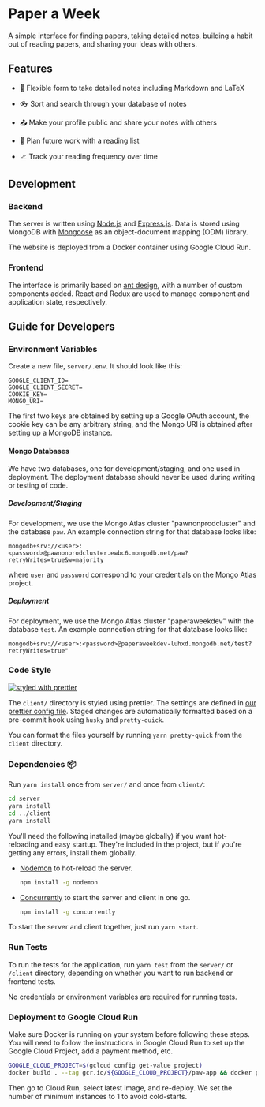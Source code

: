 # Paper a Week

A simple interface for finding papers, taking detailed notes, building a habit out of reading papers, and sharing your ideas with others.

## Features

- :pencil: Flexible form to take detailed notes including Markdown and LaTeX

- :eyeglasses: Sort and search through your database of notes

- :outbox_tray: Make your profile public and share your notes with others

- :bookmark_tabs: Plan future work with a reading list

- :chart_with_upwards_trend: Track your reading frequency over time

## Development

### Backend

The server is written using [Node.js](https://nodejs.org/) and [Express.js](https://expressjs.com/). Data is stored using MongoDB with [Mongoose](https://mongoosejs.com/) as an object-document mapping (ODM) library.

The website is deployed from a Docker container using Google Cloud Run.

### Frontend

The interface is primarily based on [ant design](https://ant.design/), with a number of custom components added. React and Redux are used to manage component and application state, respectively.

## Guide for Developers

### Environment Variables

Create a new file, `server/.env`. It should look like this:

```text
GOOGLE_CLIENT_ID=
GOOGLE_CLIENT_SECRET=
COOKIE_KEY=
MONGO_URI=
```

The first two keys are obtained by setting up a Google OAuth account, the cookie key can be any arbitrary string, and the Mongo URI is obtained after setting up a MongoDB instance.

#### Mongo Databases

We have two databases, one for development/staging, and one used in deployment.
The deployment database should never be used during writing or testing of code.

##### Development/Staging

For development, we use the Mongo Atlas cluster "pawnonprodcluster" and the database
`paw`. An example connection string for that database looks like:

```text
mongodb+srv://<user>:<password>@pawnonprodcluster.ewbc6.mongodb.net/paw?retryWrites=true&w=majority
```

where `user` and `password` correspond to your credentials on the Mongo Atlas project.

##### Deployment

For deployment, we use the Mongo Atlas cluster "paperaweekdev" with the database `test`.
An example connection string for that database looks like:

```text
mongodb+srv://<user>:<password>@paperaweekdev-luhxd.mongodb.net/test?retryWrites=true"
```

### Code Style

[![styled with prettier](https://img.shields.io/badge/code_style-prettier-ff69b4.svg?style=flat-square)](https://github.com/prettier/prettier)

The `client/` directory is styled using prettier. The settings are defined in [our prettier config file](./client/.prettierrc.json). Staged changes are automatically formatted based on a pre-commit hook using `husky` and `pretty-quick`.

You can format the files yourself by running `yarn pretty-quick` from the `client` directory.

### Dependencies :package:

Run `yarn install` once from `server/` and once from `client/`:

```sh
cd server
yarn install
cd ../client
yarn install
```

You'll need the following installed (maybe globally) if you want hot-reloading and easy startup. They're included in the project, but if you're getting any errors, install them globally.

- [Nodemon](https://www.npmjs.com/package/nodemon) to hot-reload the server.

  ```sh
  npm install -g nodemon
  ```

- [Concurrently](https://www.npmjs.com/package/concurrently) to start the server and client in one go.

  ```sh
  npm install -g concurrently
  ```

To start the server and client together, just run `yarn start`.

### Run Tests

To run the tests for the application, run `yarn test` from the `server/` or `/client` directory, depending on whether you want to run backend or frontend tests.

No credentials or environment variables are required for running tests.

### Deployment to Google Cloud Run

Make sure Docker is running on your system before following these steps. You will need to follow the instructions in Google Cloud Run to set up the Google Cloud Project, add a payment method, etc.

```sh
GOOGLE_CLOUD_PROJECT=$(gcloud config get-value project)
docker build . --tag gcr.io/${GOOGLE_CLOUD_PROJECT}/paw-app && docker push gcr.io/${GOOGLE_CLOUD_PROJECT}/paw-app
```

Then go to Cloud Run, select latest image, and re-deploy. We set the number of minimum instances to 1 to avoid cold-starts.
